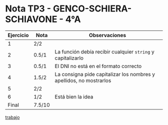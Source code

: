 # Nota TP3 - GENCO-SCHIERA-SCHIAVONE - 4°A

| Ejercicio | Nota   | Observaciones                                                       |
| --------- | ------ | ------------------------------------------------------------------- |
| 1         | 2/2    |                                                                     |
| 2         | 0.5/1  | La función debía recibir cualquier `string` y capitalizarlo         |
| 3         | 0.5/1  | El DNI no está en el formato correcto                               |
| 4         | 1.5/2  | La consigna pide capitalizar los nombres y apellidos, no mostrarlos |
| 5         | 2/2    |                                                                     |
| 6         | 1/2    | Está bien la idea                                                   |
| Final     | 7.5/10 |                                                                     |

[trabajo](https://drive.google.com/file/d/1coY44AhxjvNcrww0zxBT7wOcGsM12YmN/view)
